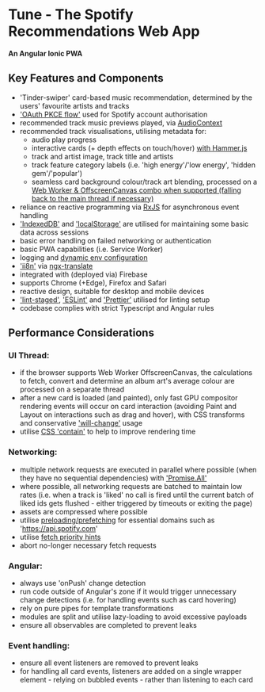 # Tune - The Spotify Recommendations Web App

**An Angular Ionic PWA**

## Key Features and Components

- 'Tinder-swiper' card-based music recommendation, determined by the users' favourite artists and tracks
- ['OAuth PKCE flow'](https://oauth.net/2/pkce/) used for Spotify account authorisation
- recommended track music previews played, via [AudioContext](https://developer.mozilla.org/en-US/docs/Web/API/AudioContext)
- recommended track visualisations, utilising metadata for:
  - audio play progress
  - interactive cards (+ depth effects on touch/hover) [with Hammer.js](https://hammerjs.github.io/)
  - track and artist image, track title and artists
  - track feature category labels (i.e. 'high energy'/'low energy', 'hidden gem'/'popular')
  - seamless card background colour/track art blending, processed on a [Web Worker & OffscreenCanvas combo when supported (falling back to the main thread if necessary)](src/app/shared/services/average-colour.service.ts)
- reliance on reactive programming via [RxJS](https://rxjs.dev/) for asynchronous event handling
- ['IndexedDB'](https://developer.mozilla.org/en-US/docs/Web/API/IndexedDB_API) and ['localStorage'](https://developer.mozilla.org/en-US/docs/Web/API/Window/localStorage) are utilised for maintaining some basic data across sessions
- basic error handling on failed networking or authentication
- basic PWA capabilities (i.e. Service Worker)
- logging and [dynamic env configuration](src/assets/env.json)
- ['ii8n'](src/assets/ii8n/en.json) via [ngx-translate](https://github.com/ngx-translate/core)
- integrated with (deployed via) Firebase
- supports Chrome (+Edge), Firefox and Safari
- reactive design, suitable for desktop and mobile devices
- ['lint-staged'](https://github.com/okonet/lint-staged), ['ESLint'](https://eslint.org/) and ['Prettier'](https://prettier.io/) utilised for linting setup
- codebase complies with strict Typescript and Angular rules

## Performance Considerations

### UI Thread:

- if the browser supports Web Worker OffscreenCanvas, the calculations to fetch, convert and determine an album art's average colour are processed on a separate thread
- after a new card is loaded (and painted), only fast GPU compositor rendering events will occur on card interaction (avoiding Paint and Layout on interactions such as drag and hover), with CSS transforms and conservative ['will-change'](https://developer.mozilla.org/en-US/docs/Web/CSS/will-change) usage
- utilise [CSS 'contain'](https://developer.mozilla.org/en-US/docs/Web/CSS/contain) to help to improve rendering time

### Networking:

- multiple network requests are executed in parallel where possible (when they have no sequential dependencies) with ['Promise.All'](https://developer.mozilla.org/en-US/docs/Web/JavaScript/Reference/Global_Objects/Promise/all)
- where possible, all networking requests are batched to maintain low rates (i.e. when a track is 'liked' no call is fired until the current batch of liked ids gets flushed - either triggered by timeouts or exiting the page)
- assets are compressed where possible
- utilise [preloading/prefetching](https://developer.mozilla.org/en-US/docs/Web/HTML/Link_types/preload) for essential domains such as 'https://api.spotify.com'
- utilise [fetch priority hints](https://web.dev/priority-hints/)
- abort no-longer necessary fetch requests

### Angular:

- always use 'onPush' change detection
- run code outside of Angular's zone if it would trigger unnecessary change detections (i.e. for handling events such as card hovering)
- rely on pure pipes for template transformations
- modules are split and utilise lazy-loading to avoid excessive payloads
- ensure all observables are completed to prevent leaks

### Event handling:

- ensure all event listeners are removed to prevent leaks
- for handling all card events, listeners are added on a single wrapper element - relying on bubbled events - rather than listening to each card
